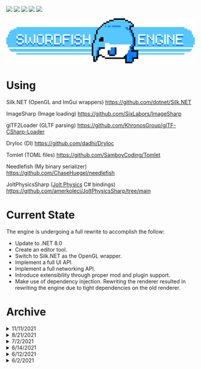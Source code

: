 [![](https://img.shields.io/nuget/v/Swordfish)](https://www.nuget.org/packages/Swordfish/)
[![](https://img.shields.io/nuget/v/Swordfish.Engine?label=Engine)](https://www.nuget.org/packages/Swordfish.Engine/)
[![](https://img.shields.io/nuget/v/Swordfish.Library?label=Library)](https://www.nuget.org/packages/Swordfish.Library/)
[![](https://img.shields.io/nuget/v/Swordfish.Integrations?label=Integrations)](https://www.nuget.org/packages/Swordfish.Integrations/)
[![](https://img.shields.io/nuget/v/Needlefish?label=Needlefish)](https://www.nuget.org/packages/Needlefish/)

<p align="center">
  <a href="">
    <img alt="Swordfish" src="Swordfish/Manifest/banner.png">
  </a>
</p>

# Using
Silk.NET (OpenGL and ImGui wrappers) https://github.com/dotnet/Silk.NET

ImageSharp (Image loading) https://github.com/SixLabors/ImageSharp

glTF2Loader (GLTF parsing) https://github.com/KhronosGroup/glTF-CSharp-Loader

DryIoc (DI) https://github.com/dadhi/DryIoc

Tomlet (TOML files) https://github.com/SamboyCoding/Tomlet

Needlefish (My binary serializer) https://github.com/ChaseHuegel/needlefish

JoltPhysicsSharp ([Jolt Physics](https://github.com/jrouwe/JoltPhysics) C# bindings) https://github.com/amerkoleci/JoltPhysicsSharp/tree/main

# Current State
The engine is undergoing a full rewrite to accomplish the follow:

- Update to .NET 8.0
- Create an editor tool.
- Switch to Silk.NET as the OpenGL wrapper.
- Implement a full UI API.
- Implement a full networking API.
- Introduce extensibility through proper mod and plugin support.
- Make use of dependency injection. Rewriting the renderer resulted in rewriting the engine due to tight dependencies on the old renderer.

# Archive

<details>
<summary>11/11/2021</summary>

----------------------------------
The latest updates have been smaller due to lack of time but resulted in some great fixes and progress that sets up for future changes. The big one is animation! Currently the component is primitive and infinitely loops. I'm holding out on greater functionality while I'm working on a GLTF importer for 3D keyframe animation, which will require a deeper controller. Additionally I've got plans for optimizing physics further and expanding its functionality. (i.e. parenting / compound colliders). Lastly I need to work on batching draw calls (Particle systems as a testbed??)

- Return of the cube rain! Quite intensive on collision detection, and not friendly to draw calls.
- 2D animation (TextureAnimationComponent)
- Image2D for GUI elements
- Default GUI elements for keys
- Small QoL usage change for ComponentSystem
- Physics thread has a performance watchdog and will accumulate updates instead of lagging (configurable, see PhysicsContext.cs)
- Fix: Collisions are now reliable and wont be missed.
- Fix: Thread.Abort() was unreliable and just plain bad practice. Using my own method to stop TheadWorkers now.
- Fix: Threads were originally uncapped (doh!) which lead to unnecessarily high CPU usage. Now they have a configurable rate (or uncapped!). My Ryzen 5 3600X has gone from ~25% while idling in the demo to ~1% usage

https://user-images.githubusercontent.com/14932139/141404519-0682a667-bf3c-42b1-8f84-61e5773f26fa.mp4

----------------------------------
</details>

<details>
<summary>8/21/2021</summary>
The biggest focus since the last update has been on the rendering side of things. The engine now supports rendering meshes, a custom written OBJ importer/exporter, transparency sorting and alpha blending, PBR and phong shading, point lights, billboards, screenshots, and post-processing with builtin dithering and gamma correction. The pipeline still has a ways to go and is low priority in favor of functionality right now but its nice to have brought the visuals up a notch. One clip includes billboards, meshes, PBR, HDR, dithering, gamma correction, and eye adaption (sped up for show). The second has no HDR shading or dithering for comparison.


https://user-images.githubusercontent.com/14932139/134615032-c38210ed-c30e-4866-a9a5-f9784e867b6f.mp4

https://user-images.githubusercontent.com/14932139/130310065-02ccc64b-377e-4b59-86ce-cb77f3490e78.mp4
</details>

<details>
<summary>7/2/2021</summary>

----------------------------------
Physics and collision has been implemented and runs on its own thread. There is more to be fixed and added, but the fundamentals are there. The physics engine currently uses only sphere colliders. More shapes will be supported, but the it is intended for the majority of volumes being made up of spheres. This is designed around the ideas of point clouds and Sphere Trees. This will save performance on collision checks and response by simplifying calculations and removing rotation from the equation, and at the same time allow for performance-friendly concave shapes and dynamic volumes (i.e. moving voxels)

In the clip below, red is a collision and blue is a broadphase hit, aka "These might be colliding..."

https://user-images.githubusercontent.com/14932139/124311806-4eb5f380-db3c-11eb-920c-42e9012c5b99.mp4

----------------------------------
</details>

<details>
<summary>6/14/2021</summary>

----------------------------------
Multithreading and a simple profiler! ECS runs on its own thread, giving a major performance increase. Also a rain demo to test a large amounts of entities acted on by 3 systems (Render, Gravity, Rotate). In particular this stress tests entity creation and destruction stability, reliability, and performance. There is a relability issue to be fixed (recycled entities can overlap create-destroy calls). Create-destroy calls are also expensive due to updating ComponentSystem caches being unoptimized, however multithreading has given a net-positive to performance by spreading those calls between threads.

https://user-images.githubusercontent.com/14932139/121935331-512fe500-cd16-11eb-9daa-636be21132cf.mp4

----------------------------------
</details>

<details>
<summary>6/12/2021</summary>

----------------------------------
First ECS implementation. Fully functional with room for improvement and some architecture work left.

----------------------------------
</details>

<details>
<summary>6/2/2021</summary>

----------------------------------
Unbatched rendering, debug logging, GUI (Debug and stats), 3D fly cam, naive transforms, simple shaders, dynamic texture loading

https://user-images.githubusercontent.com/14932139/120537748-a6353800-c3b3-11eb-879c-c095c43e405d.mp4

----------------------------------
</details>